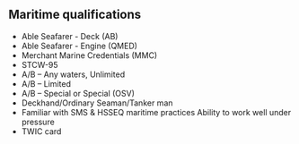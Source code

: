 ## Maritime qualifications
  - Able Seafarer - Deck (AB)
  - Able Seafarer - Engine (QMED)
  - Merchant Marine Credentials (MMC)
  - STCW-95
  - A/B – Any waters, Unlimited
  - A/B – Limited
  - A/B – Special or Special (OSV)
  - Deckhand/Ordinary Seaman/Tanker man
  - Familiar with SMS & HSSEQ maritime practices Ability to work well under pressure
  - TWIC card